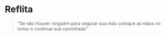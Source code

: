 # Reflita
>"Se não houver ninguém para segurar sua mão coloque as mãos no bolso e continue sua caminhada"